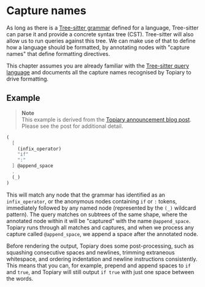 # Capture names

As long as there is a [Tree-sitter grammar][tree-sitter:parsers] defined
for a language, Tree-sitter can parse it and provide a concrete syntax
tree (CST). Tree-sitter will also allow us to run queries against this
tree. We can make use of that to define how a language should be
formatted, by annotating nodes with "capture names" that define
formatting directives.

This chapter assumes you are already familiar with the [Tree-sitter
query language][tree-sitter:query] and documents all the capture names
recognised by Topiary to drive formatting.

## Example

> **Note**\
> This example is derived from the [Topiary announcement blog
> post][tweag:topiary-announcement]. Please see the post for additional
> detail.

```scheme
(
  [
    (infix_operator)
    "if"
    ":"
  ] @append_space
  .
  (_)
)
```

This will match any node that the grammar has identified as an
`infix_operator`, or the anonymous nodes containing `if` or `:` tokens,
immediately followed by any named node (represented by the `(_)`
wildcard pattern). The query matches on subtrees of the same shape,
where the annotated node within it will be "captured" with the name
`@append_space`. Topiary runs through all matches and captures, and when
we process any capture called `@append_space`, we append a space after
the annotated node.

Before rendering the output, Topiary does some post-processing, such as
squashing consecutive spaces and newlines, trimming extraneous
whitespace, and ordering indentation and newline instructions
consistently. This means that you can, for example, prepend and append
spaces to `if` and `true`, and Topiary will still output `if true` with
just one space between the words.

<!-- Links -->
[tree-sitter:parsers]: https://github.com/tree-sitter/tree-sitter/wiki/List-of-parsers
[tree-sitter:query]: https://tree-sitter.github.io/tree-sitter/using-parsers/queries/index.html
[tweag:topiary-announcement]: https://www.tweag.io/blog/2023-03-09-announcing-topiary
